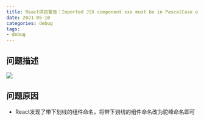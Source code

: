 ```yaml
---
title: React项目警告：Imported JSX component xxx must be in PascalCase or
date: 2021-05-10
categories: debug
tags: 
- debug
---
```

## 问题描述
![](https://img-blog.csdnimg.cn/img_convert/03e5f32d3053561217ff328f5c8b7abf.png)

## 问题原因
* React发现了带下划线的组件命名，将带下划线的组件命名改为驼峰命名即可
